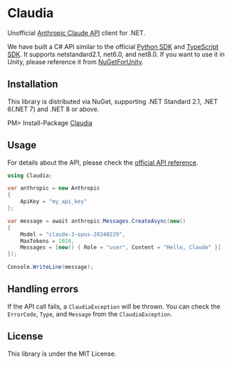 # Claudia

Unofficial [Anthropic Claude API](https://www.anthropic.com/api) client for .NET.

We have built a C# API similar to the official [Python SDK](https://github.com/anthropics/anthropic-sdk-python) and [TypeScript SDK](https://github.com/anthropics/anthropic-sdk-typescript). It supports netstandard2.1, net6.0, and net8.0. If you want to use it in Unity, please reference it from [NuGetForUnity](https://github.com/GlitchEnzo/NuGetForUnity).


Installation
---
This library is distributed via NuGet, supporting .NET Standard 2.1, .NET 6(.NET 7) and .NET 8 or above.

PM> Install-Package [Claudia](https://www.nuget.org/packages/Claudia)

Usage
---
For details about the API, please check the [official API reference](https://docs.anthropic.com/claude/reference/getting-started-with-the-api).

```csharp
using Claudia;

var anthropic = new Anthropic
{
    ApiKey = "my_api_key"
};

var message = await anthropic.Messages.CreateAsync(new()
{
    Model = "claude-3-opus-20240229",
    MaxTokens = 1024,
    Messages = [new() { Role = "user", Content = "Hello, Claude" }]
});

Console.WriteLine(message);
```

Handling errors
---
If the API call fails, a `ClaudiaException` will be thrown. You can check the `ErrorCode`, `Type`, and `Message` from the `ClaudiaException`.

License
---
This library is under the MIT License.
